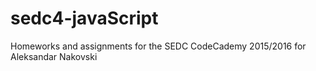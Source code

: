 # sedc4-javaScript
Homeworks and assignments for the SEDC CodeCademy 2015/2016 for Aleksandar Nakovski


